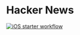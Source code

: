 # Hacker News

[![iOS starter workflow](https://github.com/seaneoo/HackerNews/actions/workflows/ios.yml/badge.svg)](https://github.com/seaneoo/HackerNews/actions/workflows/ios.yml)

